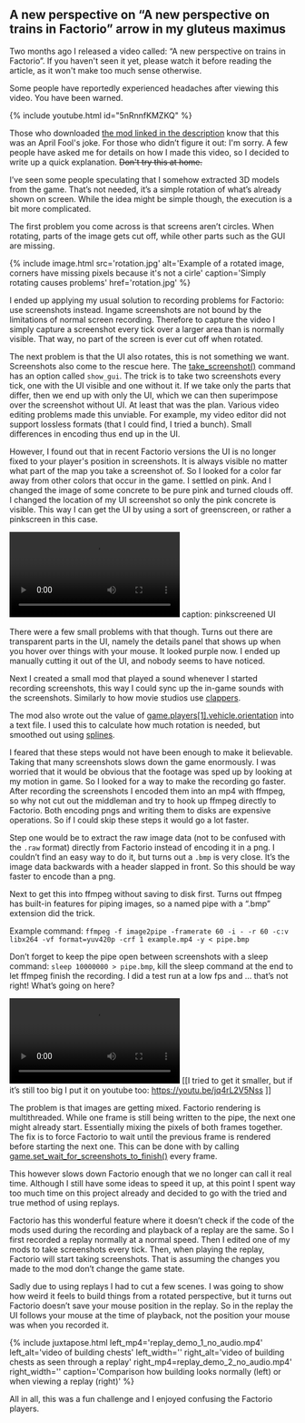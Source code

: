 ## A new perspective on “A new perspective on trains in Factorio” <author>arrow in my gluteus maximus</author>

Two months ago I released a video called: “A new perspective on trains in Factorio”. If you haven't seen it yet, please watch it before reading the article, as it won't make too much sense otherwise.

Some people have reportedly experienced headaches after viewing this video. You have been warned.

{% include youtube.html id="5nRnnfKMZKQ" %}

Those who downloaded [the mod linked in the description](https://mods.factorio.com/mod/train_perspective) know that this was an April Fool's joke. For those who didn’t figure it out: I'm sorry. A few people have asked me for details on how I made this video, so I decided to write up a quick explanation. ~~Don't try this at home.~~

I’ve seen some people speculating that I somehow extracted 3D models from the game. That’s not needed, it’s a simple rotation of what’s already shown on screen. While the idea might be simple though, the execution is a bit more complicated.

The first problem you come across is that screens aren’t circles. When rotating, parts of the image gets cut off, while other parts such as the GUI are missing.

{% include image.html src='rotation.jpg' alt='Example of a rotated image, corners have missing pixels because it's not a cirle' caption='Simply rotating causes problems' href='rotation.jpg' %}

I ended up applying my usual solution to recording problems for Factorio: use screenshots instead. Ingame screenshots are not bound by the limitations of normal screen recording. Therefore to capture the video I simply capture a screenshot every tick over a larger area than is normally visible. That way, no part of the screen is ever cut off when rotated.

The next problem is that the UI also rotates, this is not something we want. Screenshots also come to the rescue here. The [take_screenshot()](https://lua-api.factorio.com/latest/LuaGameScript.html#LuaGameScript.take_screenshot) command has an option called `show_gui`. The trick is to take two screenshots every tick, one with the UI visible and one without it. If we take only the parts that differ, then we end up with only the UI, which we can then superimpose over the screenshot without UI. At least that was the plan. Various video editing problems made this unviable. For example, my video editor did not support lossless formats (that I could find, I tried a bunch). Small differences in encoding thus end up in the UI.

However, I found out that in recent Factorio versions the UI is no longer fixed to your player's position in screenshots. It is always visible no matter what part of the map you take a screenshot of. So I looked for a color far away from other colors that occur in the game. I settled on pink. And I changed the image of some concrete to be pure pink and turned clouds off. I changed the location of my UI screenshot so only the pink concrete is visible. This way I can get the UI by using a sort of greenscreen, or rather a pinkscreen in this case.

![Not sure how I should include this video](ui.mp4) caption: pinkscreened UI

There were a few small problems with that though. Turns out there are transparent parts in the UI, namely the details panel that shows up when you hover over things with your mouse. It looked purple now. I ended up manually cutting it out of the UI, and nobody seems to have noticed.

Next I created a small mod that played a sound whenever I started recording screenshots, this way I could sync up the in-game sounds with the screenshots. Similarly to how movie studios use [clappers](https://en.wikipedia.org/wiki/Clapperboard).

The mod also wrote out the value of [game.players[1].vehicle.orientation](https://lua-api.factorio.com/latest/LuaEntity.html#LuaEntity.orientation) into a text file. I used this to calculate how much rotation is needed, but smoothed out using [splines](https://en.wikipedia.org/wiki/Spline_(mathematics)).

I feared that these steps would not have been enough to make it believable. Taking that many screenshots slows down the game enormously. I was worried that it would be obvious that the footage was sped up by looking at my motion in game. So I looked for a way to make the recording go faster. After recording the screenshots I encoded them into an mp4 with ffmpeg, so why not cut out the middleman and try to hook up ffmpeg directly to Factorio. Both encoding pngs and writing them to disks are expensive operations. So if I could skip these steps it would go a lot faster.

Step one would be to extract the raw image data (not to be confused with the `.raw` format) directly from Factorio instead of encoding it in a png. I couldn’t find an easy way to do it, but turns out a `.bmp` is very close. It’s the image data backwards with a header slapped in front. So this should be way faster to encode than a png.

Next to get this into ffmpeg without saving to disk first. Turns out ffmpeg has built-in features for piping images, so a named pipe with a “.bmp” extension did the trick.

Example command: `ffmpeg -f image2pipe -framerate 60 -i - -r 60 -c:v libx264 -vf format=yuv420p -crf 1 example.mp4 -y < pipe.bmp`

Don’t forget to keep the pipe open between screenshots with a sleep command: `sleep 10000000 > pipe.bmp`, kill the sleep command at the end to let ffmpeg finish the recording. I did a test run at a low fps and … that’s not right! What’s going on here?

![](render_420_2.mp4) [[I tried to get it smaller, but if it’s still too big I put it on youtube too: https://youtu.be/jq4rL2V5Nss ]]

The problem is that images are getting mixed. Factorio rendering is multithreaded. While one frame is still being written to the pipe, the next one might already start. Essentially mixing the pixels of both frames together. The fix is to force Factorio to wait until the previous frame is rendered before starting the next one. This can be done with by calling [game.set_wait_for_screenshots_to_finish()](https://lua-api.factorio.com/latest/LuaGameScript.html#LuaGameScript.set_wait_for_screenshots_to_finish) every frame.

This however slows down Factorio enough that we no longer can call it real time. Although I still have some ideas to speed it up, at this point I spent way too much time on this project already and decided to go with the tried and true method of using replays.

Factorio has this wonderful feature where it doesn’t check if the code of the mods used during the recording and playback of a replay are the same. So I first recorded a replay normally at a normal speed. Then I edited one of my mods to take screenshots every tick. Then, when playing the replay, Factorio will start taking screenshots. That is assuming the changes you made to the mod don’t change the game state.

Sadly due to using replays I had to cut a few scenes. I was going to show how weird it feels to build things from a rotated perspective, but it turns out Factorio doesn’t save your mouse position in the replay. So in the replay the UI follows your mouse at the time of playback, not the position your mouse was when you recorded it.

{% include juxtapose.html left_mp4='replay_demo_1_no_audio.mp4' left_alt='video of building chests' left_width='' right_alt='video of building chests as seen through a replay' right_mp4=replay_demo_2_no_audio.mp4' right_width='' caption='Comparison how building looks normally (left) or when viewing a replay (right)' %}

All in all, this was a fun challenge and I enjoyed confusing the Factorio players.
